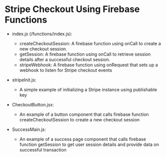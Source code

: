 # Stripe Checkout Using Firebase Functions

- index.js (/functions/index.js):

  - createCheckoutSession: A firebase function using onCall to create a new checkout session.
  - getSession: A firebase function using onCall to retrieve session details after a successful checkout session.
  - stripeWebhook: A firebase function using onRequest that sets up a webhook to listen for Stripe checkout events

- stripeInit.js:

  - A simple example of initializing a Stripe instance using publishable key

- CheckoutButton.jsx:

  - An example of a button component that calls firebase function createCheckoutSession to create a new checkout session

- SuccessMain.js:
  - An example of a success page component that calls firebase function getSession to get user session details and provide data on successful transaction
